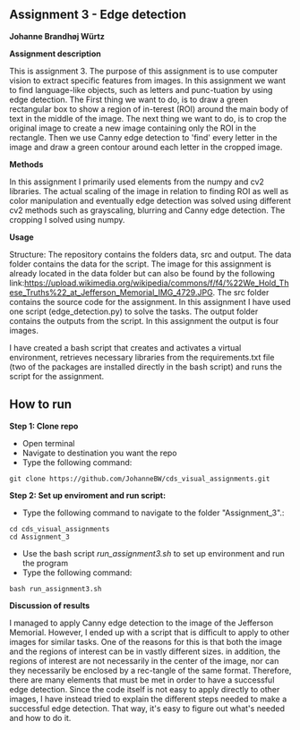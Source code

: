 ## Assignment 3 - Edge detection
**Johanne Brandhøj Würtz**

__Assignment description__

This is assignment 3. The purpose of this assignment is to use computer vision to extract specific features from images. In this assignment we want to find language-like objects, such as letters and punc-tuation by using edge detection. 
The First thing we want to do, is to draw a green rectangular box to show a region of in-terest (ROI) around the main body of text in the middle of the image. The next thing we want to do, is to crop the original image to create a new image containing only the ROI in the rectangle. Then we use Canny edge detection to 'find' every letter in the image and draw a green contour around each letter in the cropped image. 

__Methods__

In this assignment I primarily used elements from the numpy and cv2 libraries. The actual scaling of the image in relation to finding ROI as well as color manipulation and eventually edge detection was solved using different cv2 methods such as grayscaling, blurring and Canny edge detection. The cropping I solved using numpy.

__Usage__

Structure:
The repository contains the folders data, src and output. The data folder contains the data for the script. The image for this assignment is already located in the data folder but can also be found by the following link:https://upload.wikimedia.org/wikipedia/commons/f/f4/%22We_Hold_These_Truths%22_at_Jefferson_Memorial_IMG_4729.JPG. The src folder contains the source code for the assignment. In this assignment I have used one script (edge_detection.py) to solve the tasks. The output folder contains the outputs from the script. In this assignment the output is four images.

I have created a bash script that creates and activates a virtual environment, retrieves necessary libraries from the requirements.txt file (two of the packages are installed directly in the bash script) and runs the script for the assignment. 


## How to run
**Step 1: Clone repo**
- Open terminal
- Navigate to destination you want the repo
- Type the following command:
 ```console
 git clone https://github.com/JohanneBW/cds_visual_assignments.git
 ```
**Step 2: Set up enviroment and run script:**
- Type the following command to navigate to the folder "Assignment_3".:
```console
cd cds_visual_assignments
cd Assignment_3
```  
- Use the bash script _run_assignment3.sh_  to set up environment and run the program
- Type the following command:
 
```console
bash run_assignment3.sh
```  
__Discussion of results__

I managed to apply Canny edge detection to the image of the Jefferson Memorial. However, I ended up with a script that is difficult to apply to other images for similar tasks. One of the reasons for this is that both the image and the regions of interest can be in vastly different sizes. in addition, the regions of interest are not necessarily in the center of the image, nor can they necessarily be enclosed by a rec-tangle of the same format. Therefore, there are many elements that must be met in order to have a successful edge detection. Since the code itself is not easy to apply directly to other images, I have instead tried to explain the different steps needed to make a successful edge detection. That way, it's easy to figure out what's needed and how to do it.
